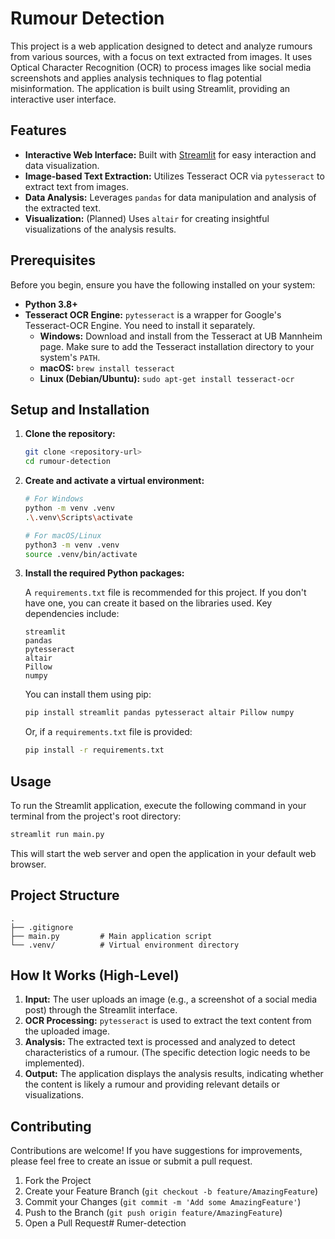 # Rumour Detection

This project is a web application designed to detect and analyze rumours from various sources, with a focus on text extracted from images. It uses Optical Character Recognition (OCR) to process images like social media screenshots and applies analysis techniques to flag potential misinformation. The application is built using Streamlit, providing an interactive user interface.

## Features

-   **Interactive Web Interface:** Built with [Streamlit](https://streamlit.io/) for easy interaction and data visualization.
-   **Image-based Text Extraction:** Utilizes Tesseract OCR via `pytesseract` to extract text from images.
-   **Data Analysis:** Leverages `pandas` for data manipulation and analysis of the extracted text.
-   **Visualization:** (Planned) Uses `altair` for creating insightful visualizations of the analysis results.

## Prerequisites

Before you begin, ensure you have the following installed on your system:

-   **Python 3.8+**
-   **Tesseract OCR Engine:** `pytesseract` is a wrapper for Google's Tesseract-OCR Engine. You need to install it separately.
    -   **Windows:** Download and install from the Tesseract at UB Mannheim page. Make sure to add the Tesseract installation directory to your system's `PATH`.
    -   **macOS:** `brew install tesseract`
    -   **Linux (Debian/Ubuntu):** `sudo apt-get install tesseract-ocr`

## Setup and Installation

1.  **Clone the repository:**
    ```bash
    git clone <repository-url>
    cd rumour-detection
    ```

2.  **Create and activate a virtual environment:**
    ```bash
    # For Windows
    python -m venv .venv
    .\.venv\Scripts\activate

    # For macOS/Linux
    python3 -m venv .venv
    source .venv/bin/activate
    ```

3.  **Install the required Python packages:**

    A `requirements.txt` file is recommended for this project. If you don't have one, you can create it based on the libraries used. Key dependencies include:
    ```
    streamlit
    pandas
    pytesseract
    altair
    Pillow
    numpy
    ```
    You can install them using pip:
    ```bash
    pip install streamlit pandas pytesseract altair Pillow numpy
    ```
    Or, if a `requirements.txt` file is provided:
    ```bash
    pip install -r requirements.txt
    ```

## Usage

To run the Streamlit application, execute the following command in your terminal from the project's root directory:

```bash
streamlit run main.py
```

This will start the web server and open the application in your default web browser.

## Project Structure

```
.
├── .gitignore
├── main.py         # Main application script
└── .venv/          # Virtual environment directory
```

## How It Works (High-Level)

1.  **Input:** The user uploads an image (e.g., a screenshot of a social media post) through the Streamlit interface.
2.  **OCR Processing:** `pytesseract` is used to extract the text content from the uploaded image.
3.  **Analysis:** The extracted text is processed and analyzed to detect characteristics of a rumour. (The specific detection logic needs to be implemented).
4.  **Output:** The application displays the analysis results, indicating whether the content is likely a rumour and providing relevant details or visualizations.

## Contributing

Contributions are welcome! If you have suggestions for improvements, please feel free to create an issue or submit a pull request.

1.  Fork the Project
2.  Create your Feature Branch (`git checkout -b feature/AmazingFeature`)
3.  Commit your Changes (`git commit -m 'Add some AmazingFeature'`)
4.  Push to the Branch (`git push origin feature/AmazingFeature`)
5.  Open a Pull Request#   R u m e r - d e t e c t i o n 
 
 
